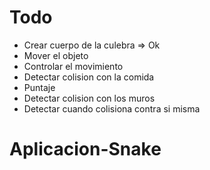 # Todo
- Crear cuerpo de la culebra  => Ok
- Mover el objeto
- Controlar el movimiento
- Detectar colision con la comida
- Puntaje
- Detectar colision con los muros
- Detectar cuando colisiona contra si misma
# Aplicacion-Snake
